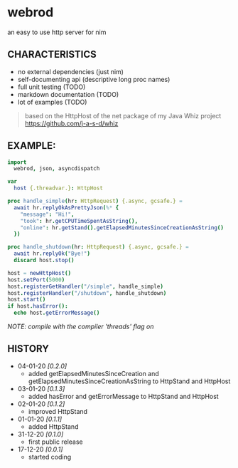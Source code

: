 # webrod
an easy to use http server for nim

## CHARACTERISTICS

* no external dependencies (just nim)
* self-documenting api (descriptive long proc names)
* full unit testing (TODO)
* markdown documentation (TODO)
* lot of examples (TODO)
> based on the HttpHost of the net package of my Java Whiz project https://github.com/j-a-s-d/whiz

## EXAMPLE:

```nim
import
  webrod, json, asyncdispatch

var
  host {.threadvar.}: HttpHost

proc handle_simple(hr: HttpRequest) {.async, gcsafe.} =
  await hr.replyOkAsPrettyJson(%* {
    "message": "Hi!",
    "took": hr.getCPUTimeSpentAsString(),
    "online": hr.getStand().getElapsedMinutesSinceCreationAsString()
  })

proc handle_shutdown(hr: HttpRequest) {.async, gcsafe.} =
  await hr.replyOk("Bye!")
  discard host.stop()

host = newHttpHost()
host.setPort(5000)
host.registerGetHandler("/simple", handle_simple)
host.registerHandler("/shutdown", handle_shutdown)
host.start()
if host.hasError():
  echo host.getErrorMessage()
```
*NOTE: compile with the compiler 'threads' flag on*

## HISTORY
* 04-01-20 *[0.2.0]*
	- added getElapsedMinutesSinceCreation and getElapsedMinutesSinceCreationAsString to HttpStand and HttpHost
* 03-01-20 *[0.1.3]*
	- added hasError and getErrorMessage to HttpStand and HttpHost
* 02-01-20 *[0.1.2]*
	- improved HttpStand
* 01-01-20 *[0.1.1]*
	- added HttpStand
* 31-12-20 *[0.1.0]*
	- first public release
* 17-12-20 *[0.0.1]*
	- started coding
